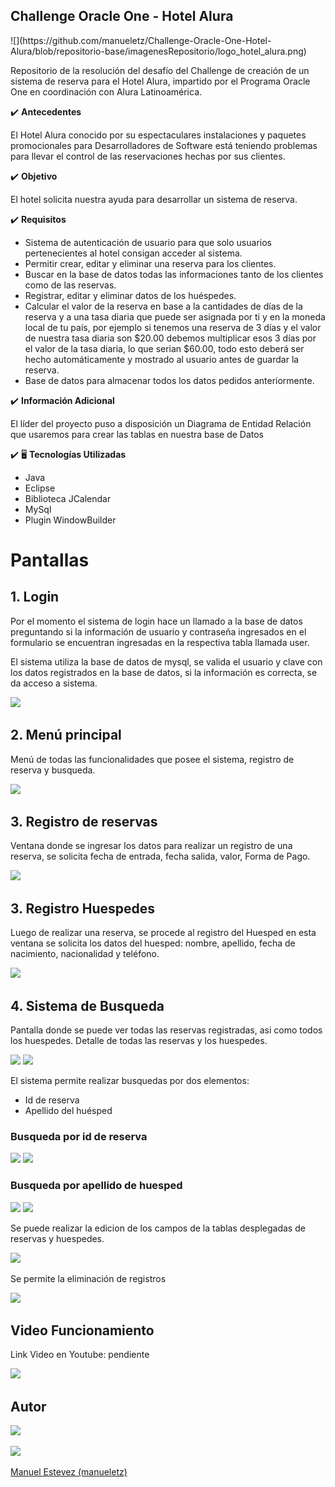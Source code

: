 <h2>Challenge Oracle One - Hotel Alura</h2>
![](https://github.com/manueletz/Challenge-Oracle-One-Hotel-Alura/blob/repositorio-base/imagenesRepositorio/logo_hotel_alura.png)



Repositorio de la resolución del desafío del Challenge de creación de un sistema de reserva para el Hotel Alura,
impartido por el Programa Oracle One en coordinación con Alura Latinoamérica.

✔️ **Antecedentes**

El Hotel Alura conocido por su espectaculares instalaciones y paquetes promocionales para Desarrolladores de Software está teniendo problemas para llevar el control de las reservaciones hechas por sus clientes.

✔️ **Objetivo**

El hotel solicita nuestra ayuda para desarrollar un sistema de reserva.

✔️ **Requisitos**

- Sistema de autenticación de usuario para que solo usuarios pertenecientes al hotel consigan acceder al sistema.
- Permitir crear, editar y eliminar una reserva para los clientes.
- Buscar en la base de datos todas las informaciones tanto de los clientes como de las reservas.
- Registrar, editar y eliminar datos de los huéspedes.
- Calcular el valor de la reserva en base a la cantidades de días de la reserva y a una tasa diaria que puede ser asignada por ti y en la moneda local de tu país, por ejemplo si tenemos una reserva de 3 días y el valor de nuestra tasa diaria son $20.00 debemos multiplicar esos 3 días por el valor de la tasa diaria, lo que serian $60.00, todo esto deberá ser hecho automáticamente y mostrado al usuario antes de guardar la reserva.
- Base de datos para almacenar todos los datos pedidos anteriormente.

✔️ **Información Adicional**

El líder del proyecto puso a disposición un Diagrama de Entidad Relación que usaremos para crear las tablas en nuestra base de Datos

✔️ 🖥️ **Tecnologías Utilizadas**

- Java
- Eclipse
- Biblioteca JCalendar
- MySql
- Plugin WindowBuilder

# Pantallas

## 1. Login

Por el momento el sistema de login hace un llamado a la base de datos preguntando si la información de usuario y contraseña
ingresados en el formulario se encuentran ingresadas en la respectiva tabla llamada user.

El sistema utiliza la base de datos de mysql, se valida el usuario y clave con los datos registrados en la base de datos, si
la información es correcta, se da acceso a sistema.


![](imagenesRepositorio/ventana-login.png)

## 2. Menú principal

Menú de todas las funcionalidades que posee el sistema, registro de reserva y busqueda.

![](imgRepositorio/ventana-principal.png)

## 3. Registro de reservas

Ventana donde se ingresar los datos para realizar un registro de una reserva, se solicita fecha de entrada, fecha salida, valor,
Forma de Pago.

![](imgRepositorio/ventana-reservas.png)

## 3. Registro Huespedes

Luego de realizar una reserva, se procede al registro del Huesped en esta ventana se solicita los datos del huesped: nombre, apellido,
fecha de nacimiento, nacionalidad y teléfono.

![](imgRepositorio/ventana-Huespedes.png)

## 4. Sistema de Busqueda

Pantalla donde se puede ver todas las reservas registradas, asi como todos los huespedes.
Detalle de todas las reservas y los huespedes.

![](imgRepositorio/ventana-listar-reservas.png) ![](imgRepositorio/Ventana-listar-huespedes.png)

El sistema permite realizar busquedas por dos elementos:
 * Id de reserva
 * Apellido del huésped

### Busqueda por id de reserva

![](imgRepositorio/Busqueda-huesped-por-id-reserva.png)  ![](imgRepositorio/busqueda-reserva-por-id.png)

### Busqueda por apellido de huesped

![](imgRepositorio/Busqueda-huesped-por-apellido.png)  ![](imgRepositorio/busqueda-reserva-por-apellido-huesped.png)

Se puede realizar la edicion de los campos de la tablas desplegadas de reservas y huespedes.

![](imgRepositorio/confirmacion-de-edicion.png)

Se permite la eliminación de registros

![](imgRepositorio/confirmacion-eliminacion.png)

## Video Funcionamiento

Link Video en Youtube: pendiente

![](imgRepositorio/gifFuncionamiento.gif)

## Autor

![](imgRepositorio/ppgithub.png)

<a href="https://www.linkedin.com/in/manuel-estevez-perfil/"><img src="imgRepositorio/linkedinlogo.svg"></a>

[Manuel Estevez (manueletz)](https://github.com/manueletz)













